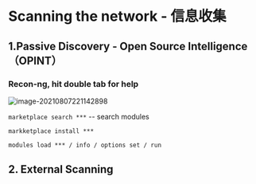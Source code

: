 # Scanning the network - 信息收集

## 1.Passive Discovery - Open Source Intelligence（OPINT）

### Recon-ng, **hit double tab for help**

![image-20210807221142898](/Users/wanghui/workspace/git_repos/hack_my_life/img/image-20210807221142898.png)

`marketplace search ***` -- search modules

`markketplace install ***`

`modules load *** / info / options set / run`



## 2. External Scanning



